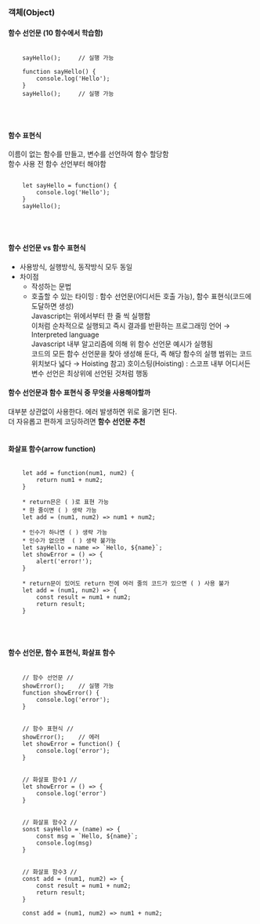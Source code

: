 ### 객체(Object)

#### 함수 선언문 (10 함수에서 학습함)   
<pre>
<code>
    sayHello();     // 실행 가능

    function sayHello() {
        console.log('Hello');
    }
    sayHello();     // 실행 가능
</code>
</pre>
<br>

#### 함수 표현식   
이름이 없는 함수를 만들고, 변수를 선언하여 함수 할당함   
함수 사용 전 함수 선언부터 해야함
<pre>
<code>
    let sayHello = function() {
        console.log('Hello');
    }
    sayHello();
</code>
</pre>
<br>

#### 함수 선언문 vs 함수 표현식   
- 사용방식, 실행방식, 동작방식 모두 동일
- 차이점
   * 작성하는 문법
   * 호출할 수 있는 타이밍 : 함수 선언문(어디서든 호출 가능), 함수 표현식(코드에 도달하면 생성)   
     Javascript는 위에서부터 한 줄 씩 실행함   
     이처럼 순차적으로 실행되고 즉시 결과를 반환하는 프로그래밍 언어  →  Interpreted language   
     Javascript 내부 알고리즘에 의해 위 함수 선언문 예시가 실행됨   
     코드의 모든 함수 선언문을 찾아 생성해 둔다, 즉 해당 함수의 실행 범위는 코드 위치보다 넓다  →  Hoisting
     참고) 호이스팅(Hoisting) : 스코프 내부 어디서든 변수 선언은 최상위에 선언된 것처럼 행동

#### 함수 선언문과 함수 표현식 중 무엇을 사용해야할까
 대부분 상관없이 사용한다. 에러 발생하면 위로 옮기면 된다.    
 더 자유롭고 편하게 코딩하려면 **함수 선언문 추천**   
<br>

#### 화살표 함수(arrow function)
<pre>
<code>
    let add = function(num1, num2) {
        return num1 + num2;
    }

    * return믄은 ( )로 표현 가능
    * 한 줄이면 ( ) 생략 가능
    let add = (num1, num2) => num1 + num2;

    * 인수가 하나면 ( ) 생략 가능
    * 인수가 없으면  ( ) 생략 불가능
    let sayHello = name => `Hello, ${name}`;
    let showError = () => {
        alert('error!');
    }

    * return문이 있어도 return 전에 여러 줄의 코드가 있으면 ( ) 사용 불가
    let add = (num1, num2) => {
        const result = num1 + num2;
        return result;
    }
</code>
</pre>
<br>

#### 함수 선언문, 함수 표현식, 화살표 함수
<pre>
<code>
    // 함수 선언문 //
    showError();    // 실행 가능
    function showError() {
        console.log('error');
    }


    // 함수 표현식 //
    showError();    // 에러
    let showError = function() {
        console.log('error');
    }


    // 화살표 함수1 //
    let showError = () => {
        console.log('error')
    }


    // 화살표 함수2 //
    sonst sayHello = (name) => {
        const msg = `Hello, ${name}`;
        console.log(msg)
    }

    
    // 화살표 함수3 //
    const add = (num1, num2) => {
        const result = num1 + num2;
        return result;
    }

    const add = (num1, num2) => num1 + num2;
</code>
</pre>
<br>

